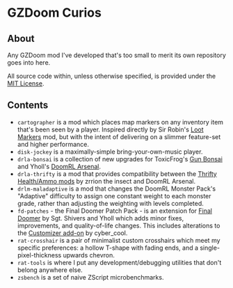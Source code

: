 # GZDoom Curios

## About

Any GZDoom mod I've developed that's too small to merit its own repository goes into here.

All source code within, unless otherwise specified, is provided under the [MIT License](/LICENSE).

## Contents

- `cartographer` is a mod which places map markers on any inventory item that's been seen by a player. Inspired directly by Sir Robin's [Loot Markers](https://forum.zdoom.org/viewtopic.php?t=75889) mod, but with the intent of delivering on a slimmer feature-set and higher performance.
- `disk-jockey` is a maximally-simple bring-your-own-music player.
- `drla-bonsai` is a collection of new upgrades for ToxicFrog's [Gun Bonsai](https://forum.zdoom.org/viewtopic.php?t=76080) and Yholl's [DoomRL Arsenal](https://forum.zdoom.org/viewtopic.php?f=43&t=37044).
- `drla-thrifty` is a mod that provides compatibility between the [Thrifty Health/Ammo mods](https://forum.zdoom.org/viewtopic.php?t=71406) by zrrion the insect and DoomRL Arsenal.
- `drlm-maladaptive` is a mod that changes the DoomRL Monster Pack's "Adaptive" difficulty to assign one constant weight to each monster grade, rather than adjusting the weighting with levels completed.
- `fd-patches` - the Final Doomer Patch Pack - is an extension for [Final Doomer](https://forum.zdoom.org/viewtopic.php?t=55061) by Sgt. Shivers and Yholl which adds minor fixes, improvements, and quality-of-life changes. This includes alterations to the [Customizer add-on](https://forum.zdoom.org/viewtopic.php?f=43&t=65622) by cyber_cool.
- `rat-crosshair` is a pair of minimalist custom crosshairs which meet my specific preferences: a hollow T-shape with fading ends, and a single-pixel-thickness upwards chevron.
- `rat-tools` is where I put any development/debugging utilities that don't belong anywhere else.
- `zsbench` is a set of naive ZScript microbenchmarks.
